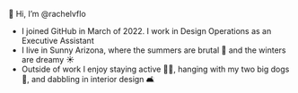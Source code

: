   👋 Hi, I’m @rachelvflo

- I joined GitHub in March of 2022. I work in Design Operations as an Executive Assistant
- I live in Sunny Arizona, where the summers are brutal 🥵 and the winters are dreamy ☀️
- Outside of work I enjoy staying active 🏃‍♀️, hanging with my two big dogs 🦮, and dabbling in interior design 🛋
